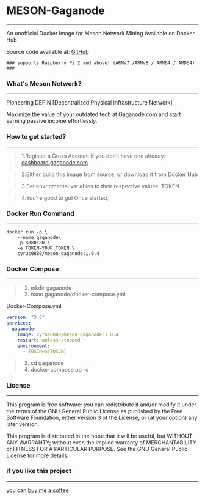 # MESON-Gaganode
---
An unofficial Docker Image for Meson Network Mining Available on Docker Hub

Source code available at: [GitHub](https://github.com/cyrus0880/meson-gaganode)

```
### supports Raspberry Pi 2 and above! (ARMv7 /ARMv8 / ARM64 / AMD64) ###
```

### What's Meson Network?
---
Pioneering DEPIN [Decentralized Physical Infrastructure Network]

Maximize the value of your outdated tech at Gaganode.com and start earning passive income effortlessly.

### How to get started?
---
> 1.Register a Grass Account if you don't have one already: [dashboard.gaganode.com](https://dashboard.gaganode.com/register?referral_code=abljjezhbsunwpp)

> 2.Either build this image from source, or download it from Docker Hub

> 3.Set envriomental variables to their respective values: TOKEN

> 4.You're good to go! Once started,

### Docker Run Command
---
```
docker run -d \
    --name gaganode\
    -p 8080:80 \
    -e TOKEN=YOUR_TOKEN \
    cyrus0880/meson-gaganode:1.0.4
```

### Docker Compose 
---
> 1. mkdir gaganode
> 2. nano gaganode/docker-compose.yml

Docker-Compose.yml
```yml
version: "3.8"
services:
  gaganode:
    image: cyrus0880/meson-gaganode:1.0.4
    restart: unless-stopped
    environment:
      - TOKEN=${TOKEN}
```

> 3. cd gaganode
> 4. docker-compose up -d

### License
---
This program is free software: you can redistribute it and/or modify it under the terms of the GNU General Public License as published by the Free Software Foundation, either version 3 of the License, or (at your option) any later version.

This program is distributed in the hope that it will be useful, but WITHOUT ANY WARRANTY; without even the implied warranty of MERCHANTABILITY or FITNESS FOR A PARTICULAR PURPOSE. See the GNU General Public License for more details.

### if you like this project
----
you can [ buy me a coffee ](https://www.buymeacoffee.com/cyrus.yeung)